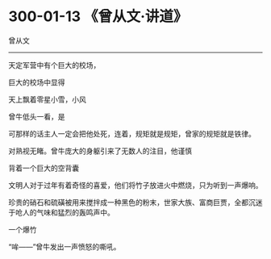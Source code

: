 # 300-01-13 《曾从文·讲道》

曾从文



***

天定军营中有个巨大的校场，

巨大的校场中显得

天上飘着零星小雪，小风



曾牛低头一看，是


可那样的话主人一定会把他处死，连着，规矩就是规矩，曾家的规矩就是铁律。

对熟视无睹。曾牛庞大的身躯引来了无数人的注目，他谨慎

背着一个巨大的空背囊

文明人对于过年有着奇怪的喜爱，他们将竹子放进火中燃烧，只为听到一声爆响。

珍贵的硝石和硫磺被用来搅拌成一种黑色的粉末，世家大族、富商巨贾，全都沉迷于呛人的气味和猛烈的轰鸣声中。

一个爆竹

“哞——”曾牛发出一声愤怒的嘶吼。

